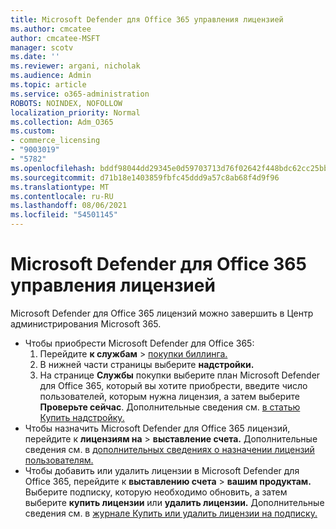 ```yaml
---
title: Microsoft Defender для Office 365 управления лицензией
ms.author: cmcatee
author: cmcatee-MSFT
manager: scotv
ms.date: ''
ms.reviewer: argani, nicholak
ms.audience: Admin
ms.topic: article
ms.service: o365-administration
ROBOTS: NOINDEX, NOFOLLOW
localization_priority: Normal
ms.collection: Adm_O365
ms.custom:
- commerce_licensing
- "9003019"
- "5782"
ms.openlocfilehash: bddf98044dd29345e0d59703713d76f02642f448bdc62cc25bb356933d524f21
ms.sourcegitcommit: d71b18e1403859fbfc45ddd9a57c8ab68f4d9f96
ms.translationtype: MT
ms.contentlocale: ru-RU
ms.lasthandoff: 08/06/2021
ms.locfileid: "54501145"
---
```

# <a name="microsoft-defender-for-office-365-license-management"></a>Microsoft Defender для Office 365 управления лицензией

Microsoft Defender для Office 365 лицензий можно завершить в Центр администрирования Microsoft 365.

- Чтобы приобрести Microsoft Defender для Office 365:
    1. Перейдите **к службам**  >  [покупки биллинга.](https://go.microsoft.com/fwlink/p/?linkid=868433)
    2. В нижней части страницы выберите **надстройки.**
    3. На странице **Службы** покупки выберите план Microsoft Defender для Office 365, который вы хотите приобрести, введите число пользователей, которым нужна лицензия, а затем выберите **Проверьте сейчас**. Дополнительные сведения см. [в статью Купить надстройку.](/microsoft-365/commerce/buy-or-edit-an-add-on)
- Чтобы назначить Microsoft Defender для Office 365 лицензий, перейдите к **лицензиям на**  >  **выставление счета.** Дополнительные сведения см. в [дополнительных сведениях о назначении лицензий пользователям.](/microsoft-365/admin/manage/assign-licenses-to-users)
- Чтобы добавить или удалить лицензии в Microsoft Defender для Office 365, перейдите к **выставлению счета**  >  **вашим продуктам.** Выберите подписку, которую необходимо обновить, а затем выберите **купить лицензии** или **удалить лицензии.** Дополнительные сведения см. в [журнале Купить или удалить лицензии на подписку.](/microsoft-365/commerce/licenses/buy-licenses)
